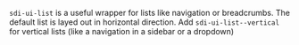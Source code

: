 `sdi-ui-list` is a useful wrapper for lists like navigation or breadcrumbs.
The default list is layed out in horizontal direction. Add `sdi-ui-list--vertical` for vertical lists (like a navigation in a sidebar or a dropdown)
